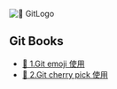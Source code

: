 ![🔖 GitLogo](../../doc/logo/gitlogo.jpg)

## Git Books 

- [🔖 1.Git emoji 使用](emoji/emoji.md)
- [🔖 2.Git cherry pick 使用](senior/cherryPick.md)
